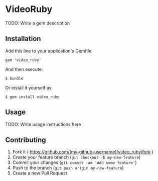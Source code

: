 # VideoRuby

TODO: Write a gem description

## Installation

Add this line to your application's Gemfile:

    gem 'video_ruby'

And then execute:

    $ bundle

Or install it yourself as:

    $ gem install video_ruby

## Usage

TODO: Write usage instructions here

## Contributing

1. Fork it ( https://github.com/[my-github-username]/video_ruby/fork )
2. Create your feature branch (`git checkout -b my-new-feature`)
3. Commit your changes (`git commit -am 'Add some feature'`)
4. Push to the branch (`git push origin my-new-feature`)
5. Create a new Pull Request

